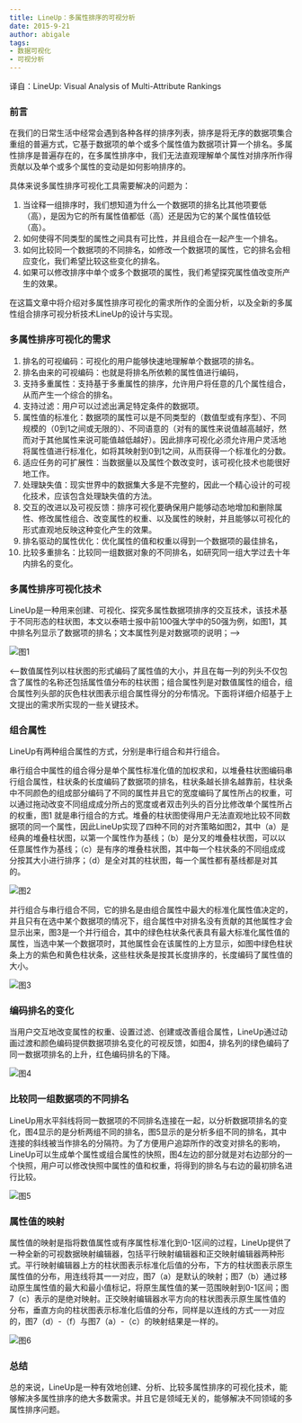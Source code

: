 ```yaml
---
title: LineUp：多属性排序的可视分析
date: 2015-9-21
author: abigale
tags:
- 数据可视化
- 可视分析
---
```


译自：LineUp: Visual Analysis of Multi-Attribute Rankings 


### 前言

在我们的日常生活中经常会遇到各种各样的排序列表，排序是将无序的数据项集合重组的普遍方式，它基于数据项的单个或多个属性值为数据项计算一个排名。多属性排序是普遍存在的，在多属性排序中，我们无法直观理解单个属性对排序所作得贡献以及单个或多个属性的变动是如何影响排序的。

具体来说多属性排序可视化工具需要解决的问题为：

1. 当诠释一组排序时，我们想知道为什么一个数据项的排名比其他项要低（高），是因为它的所有属性值都低（高）还是因为它的某个属性值较低（高）。
2. 如何使得不同类型的属性之间具有可比性，并且组合在一起产生一个排名。
3. 如何比较同一个数据项的不同排名，如修改一个数据项的属性，它的排名会相应变化，我们希望比较这些变化的排名。
4. 如果可以修改排序中单个或多个数据项的属性，我们希望探究属性值改变所产生的效果。

在这篇文章中将介绍对多属性排序可视化的需求所作的全面分析，以及全新的多属性组合排序可视分析技术LineUp的设计与实现。

<!-- more -->

### 多属性排序可视化的需求

1. 排名的可视编码：可视化的用户能够快速地理解单个数据项的排名。
2. 排名由来的可视编码：也就是将排名所依赖的属性值进行编码，
3. 支持多重属性：支持基于多重属性的排序，允许用户将任意的几个属性组合，从而产生一个综合的排名。
4. 支持过滤：用户可以过滤出满足特定条件的数据项。
5. 属性值的标准化：数据项的属性可以是不同类型的（数值型或有序型）、不同规模的（0到1之间或无限的）、不同语意的（对有的属性来说值越高越好，然而对于其他属性来说可能值越低越好）。因此排序可视化必须允许用户灵活地将属性值进行标准化，如将其映射到0到1之间，从而获得一个标准化的分数。
6. 适应任务的可扩展性：当数据量以及属性个数改变时，该可视化技术也能很好地工作。
7. 处理缺失值：现实世界中的数据集大多是不完整的，因此一个精心设计的可视化技术，应该包含处理缺失值的方法。
8. 交互的改进以及可视反馈：排序可视化要确保用户能够动态地增加和删除属性、修改属性组合、改变属性的权重、以及属性的映射，并且能够以可视化的形式直观地反映这种变化产生的效果。
9. 排名驱动的属性优化：优化属性的值和权重以得到一个数据项的最佳排名，
10. 比较多重排名：比较同一组数据对象的不同排名，如研究同一组大学过去十年内排名的变化。


### 多属性排序可视化技术

LineUp是一种用来创建、可视化、探究多属性数据项排序的交互技术，该技术基于不同形态的柱状图，本文以泰晤士报中前100强大学中的50强为例，如图1，其中排名列显示了数据项的排名；文本属性列是对数据项的说明；-->
 
![图1](img/1.png)

<--数值属性列以柱状图的形式编码了属性值的大小，并且在每一列的列头不仅包含了属性的名称还包括属性值分布的柱状图；组合属性列是对数值属性的组合，组合属性列头部的灰色柱状图表示组合属性得分的分布情况。下面将详细介绍基于上文提出的需求所实现的一些关键技术。


### 组合属性

LineUp有两种组合属性的方式，分别是串行组合和并行组合。

串行组合中属性的组合得分是单个属性标准化值的加权求和，以堆叠柱状图编码串行组合属性，柱状条的长度编码了数据项的排名，柱状条越长排名越靠前，柱状条中不同颜色的组成部分编码了不同的属性并且它的宽度编码了属性所占的权重，可以通过拖动改变不同组成成分所占的宽度或者双击列头的百分比修改单个属性所占的权重，图1 就是串行组合的方式。堆叠的柱状图使得用户无法直观地比较不同数据项的同一个属性，因此LineUp实现了四种不同的对齐策略如图2，其中（a）是经典的堆叠柱状图，以第一个属性作为基线；（b）是分叉的堆叠柱状图，可以以任意属性作为基线；（c）是有序的堆叠柱状图，其中每一个柱状条的不同组成成分按其大小进行排序；（d）是全对其的柱状图，每一个属性都有基线都是对其的。
 
![图2](img/2.png)

并行组合与串行组合不同，它的排名是由组合属性中最大的标准化属性值决定的，并且只有在选中某个数据项的情况下，组合属性中对排名没有贡献的其他属性才会显示出来，图3是一个并行组合，其中的绿色柱状条代表具有最大标准化属性值的属性，当选中某一个数据项时，其他属性会在该属性的上方显示，如图中绿色柱状条上方的紫色和黄色柱状条，这些柱状条是按其长度排序的，长度编码了属性值的大小。
 
![图3](img/3.png)

### 编码排名的变化

当用户交互地改变属性的权重、设置过滤、创建或改善组合属性，LineUp通过动画过渡和颜色编码提供数据项排名变化的可视反馈，如图4，排名列的绿色编码了同一数据项排名的上升，红色编码排名的下降。
 
![图4](img/4.png)

### 比较同一组数据项的不同排名

LineUp用水平斜线将同一数据项的不同排名连接在一起，以分析数据项排名的变化，图4显示的是分析两组不同的排名，图5显示的是分析多组不同的排名，其中连接的斜线被当作排名的分隔符。为了方便用户追踪所作的改变对排名的影响，LineUp可以生成单个属性或组合属性的快照，图4左边的部分就是对右边部分的一个快照，用户可以修改快照中属性的值和权重，将得到的排名与右边的最初排名进行比较。
 
![图5](img/5.png)

### 属性值的映射

属性值的映射是指将数值属性或有序属性标准化到0-1区间的过程，LineUp提供了一种全新的可视数据映射编辑器，包括平行映射编辑器和正交映射编辑器两种形式。平行映射编辑器上方的柱状图表示标准化后值的分布，下方的柱状图表示原生属性值的分布，用连线将其一一对应，图7（a）是默认的映射；图7（b）通过移动原生属性值的最大和最小值标记，将原生属性值的某一范围映射到0-1区间；图7（c）表示的是绝对映射。正交映射编辑器水平方向的柱状图表示原生属性值的分布，垂直方向的柱状图表示标准化后值的分布，同样是以连线的方式一一对应的，图7（d）-（f）与图7（a）-（c）的映射结果是一样的。
 
![图6](img/6.png)

### 总结

总的来说，LineUp是一种有效地创建、分析、比较多属性排序的可视化技术，能够解决多属性排序的绝大多数需求。并且它是领域无关的，能够解决不同领域的多属性排序问题。
